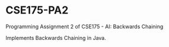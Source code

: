# CSE175-PA2
Programming Assignment 2 of CSE175 - AI: Backwards Chaining

Implements Backwards Chaining in Java.
